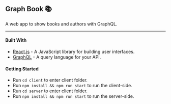 ## Graph Book 📚
A web app to show books and authors with GraphQL.

***

#### Built With

- [React.js](https://reactjs.org) - A JavaScript library for building user interfaces.
- [GraphQL](https://graphql.org/) - A query language for your API.


#### Getting Started

- Run `cd client` to enter client folder.
- Run `npm install && npm run start` to run the client-side.
- Run `cd server` to enter client folder.
- Run `npm install && npm run start` to run the server-side.